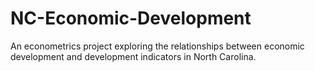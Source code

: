# NC-Economic-Development
An econometrics project exploring the relationships between economic development and development indicators in North Carolina.
